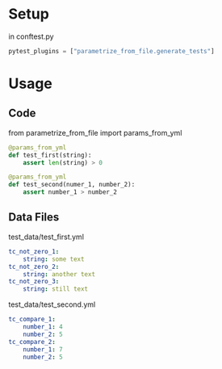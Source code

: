 # Setup
in conftest.py
```python
pytest_plugins = ["parametrize_from_file.generate_tests"]
```

# Usage

## Code
from parametrize_from_file import params_from_yml

```python
@params_from_yml
def test_first(string):
    assert len(string) > 0

@params_from_yml
def test_second(numer_1, number_2):
    assert number_1 > number_2
```

## Data Files
test_data/test_first.yml
```yml
tc_not_zero_1:
    string: some text
tc_not_zero_2:
    string: another text
tc_not_zero_3:
    string: still text
```

test_data/test_second.yml
```yml
tc_compare_1:
    number_1: 4
    number_2: 5
tc_compare_2:
    number_1: 7
    number_2: 5
```